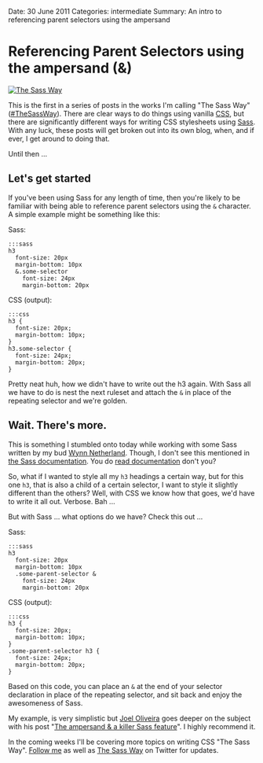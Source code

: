 Date: 30 June 2011
Categories: intermediate
Summary: An intro to referencing parent selectors using the ampersand

# Referencing Parent Selectors using the ampersand (&) 

<a href="http://twitter.com/thesassway"><img src="http://a0.twimg.com/profile_images/1418433540/album-art.png" alt="The Sass Way" class="alignright" /></a>

This is the first in a series of posts in the works I'm calling "The Sass Way" ([#TheSassWay](http://adamstacoviak.com/posts/tag/thesassway/)). There are clear ways to do things using vanilla [CSS](http://www.w3.org/Style/CSS/), but there are significantly different ways for writing CSS stylesheets using [Sass](http://sass-lang.com/). With any luck, these posts will get broken out into its own blog, when, and if ever, I get around to doing that.

Until then ...

## Let's get started

If you've been using Sass for any length of time, then you're likely to be familiar with being able to reference parent selectors using the `&` character. A simple example might be something like this:

Sass:

    :::sass
    h3
      font-size: 20px
      margin-bottom: 10px
      &.some-selector
        font-size: 24px
        margin-bottom: 20px

CSS (output):

    :::css
    h3 {
      font-size: 20px;
      margin-bottom: 10px;
    }
    h3.some-selector {
      font-size: 24px;
      margin-bottom: 20px;
    }

Pretty neat huh, how we didn't have to write out the h3 again. With Sass all we have to do is nest the next ruleset and attach the `&` in place of the repeating selector and we're golden.

## Wait. There's more.

This is something I stumbled onto today while working with some Sass written by my bud [Wynn Netherland](http://wynnnetherland.com/). Though, I don't see this mentioned in [the Sass documentation](http://sass-lang.com/docs/yardoc/file.SASS_REFERENCE.html#referencing_parent_selectors_). You do [read documentation](http://en.wikipedia.org/wiki/RTFM) don't you?

So, what if I wanted to style all my `h3` headings a certain way, but for this one `h3`, that is also a child of a certain selector, I want to style it slightly different than the others? Well, with CSS we know how that goes, we'd have to write it all out. Verbose. Bah ...

But with Sass ... what options do we have? Check this out ...

Sass:

    :::sass
    h3
      font-size: 20px
      margin-bottom: 10px
      .some-parent-selector &
        font-size: 24px
        margin-bottom: 20px

CSS (output):

    :::css
    h3 {
      font-size: 20px;
      margin-bottom: 10px;
    }
    .some-parent-selector h3 {
      font-size: 24px;
      margin-bottom: 20px;
    }

Based on this code, you can place an `&` at the end of your selector declaration in place of the repeating selector, and sit back and enjoy the awesomeness of Sass.

My example, is very simplistic but [Joel Oliveira](https://twitter.com/jayroh) goes deeper on the subject with his post "[The ampersand &amp; a killer Sass feature](http://joeloliveira.com/2011/06/28/the-ampersand-a-killer-sass-feature/)". I highly recommend it.

In the coming weeks I'll be covering more topics on writing CSS "The Sass Way". [Follow me](http://twitter.com/adamstac) as well as [The Sass Way](http://twitter.com/thesassway) on Twitter for updates.
